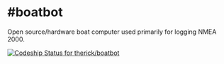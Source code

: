 #boatbot
=======

Open source/hardware boat computer used primarily for logging NMEA 2000. 


[ ![Codeship Status for therick/boatbot](https://www.codeship.io/projects/4a3f1c30-e5b7-0131-392c-0ea154bde2ac/status)](https://www.codeship.io/projects/25779)
